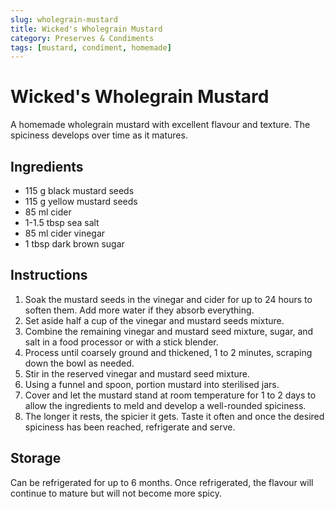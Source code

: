 ```yaml
---
slug: wholegrain-mustard
title: Wicked's Wholegrain Mustard
category: Preserves & Condiments
tags: [mustard, condiment, homemade]
---
```


# Wicked's Wholegrain Mustard

A homemade wholegrain mustard with excellent flavour and texture. The spiciness develops over time as it matures.

## Ingredients

- 115 g black mustard seeds
- 115 g yellow mustard seeds
- 85 ml cider
- 1-1.5 tbsp sea salt
- 85 ml cider vinegar
- 1 tbsp dark brown sugar

## Instructions

1. Soak the mustard seeds in the vinegar and cider for up to 24 hours to soften them. Add more water if they absorb everything.
2. Set aside half a cup of the vinegar and mustard seeds mixture.
3. Combine the remaining vinegar and mustard seed mixture, sugar, and salt in a food processor or with a stick blender.
4. Process until coarsely ground and thickened, 1 to 2 minutes, scraping down the bowl as needed.
5. Stir in the reserved vinegar and mustard seed mixture.
6. Using a funnel and spoon, portion mustard into sterilised jars.
7. Cover and let the mustard stand at room temperature for 1 to 2 days to allow the ingredients to meld and develop a well-rounded spiciness.
8. The longer it rests, the spicier it gets. Taste it often and once the desired spiciness has been reached, refrigerate and serve.

## Storage

Can be refrigerated for up to 6 months. Once refrigerated, the flavour will continue to mature but will not become more spicy.
